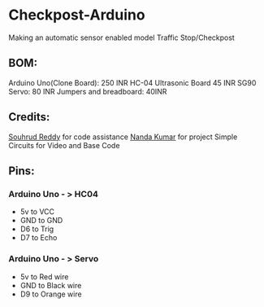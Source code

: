 # Checkpost-Arduino
Making an automatic sensor enabled model Traffic Stop/Checkpost


## BOM:
Arduino Uno(Clone Board): 250 INR
HC-04 Ultrasonic Board 45 INR
SG90 Servo: 80 INR
Jumpers and breadboard: 40INR

## Credits: 
[Souhrud Reddy](https://github.com/sounddrill) for code assistance 
[Nanda Kumar](https://Nkcam20) for project
Simple Circuits for Video and Base Code

## Pins:
### Arduino Uno - > HC04

- 5v to VCC
- GND to GND
- D6 to Trig
- D7 to Echo

### Arduino Uno - > Servo

- 5v to Red wire
- GND to Black wire
- D9 to Orange wire